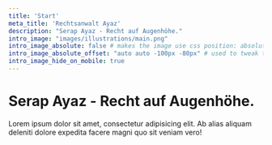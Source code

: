 ```yaml
---
title: 'Start'
meta_title: 'Rechtsanwalt Ayaz'
description: "Serap Ayaz - Recht auf Augenhöhe."
intro_image: "images/illustrations/main.png"
intro_image_absolute: false # makes the image use css position: absolute; so it looks "offset". It's a visual effect that might not always look good depending on the image you use.
intro_image_absolute_offset: "auto auto -100px -80px" # used to tweak the positioning of the absolute image if enabled above
intro_image_hide_on_mobile: true
---
```


# Serap Ayaz - Recht auf Augenhöhe.

Lorem ipsum dolor sit amet, consectetur adipisicing elit. Ab alias aliquam deleniti dolore expedita facere magni quo sit veniam vero!
